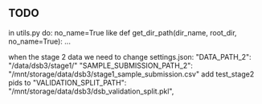 ## TODO

in utils.py do:
no_name=True like
def get_dir_path(dir_name, root_dir, no_name=True):
...

when the stage 2 data we need to change settings.json:
 "DATA_PATH_2": "/data/dsb3/stage1/"
 "SAMPLE_SUBMISSION_PATH_2": "/mnt/storage/data/dsb3/stage1_sample_submission.csv"
 add test_stage2 pids to "VALIDATION_SPLIT_PATH": "/mnt/storage/data/dsb3/dsb_validation_split.pkl",
